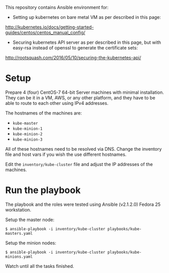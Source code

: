 This repository contains Ansible environment for:

- Setting up kubernetes on bare metal VM as per described in this page:

http://kubernetes.io/docs/getting-started-guides/centos/centos_manual_config/

- Securing kubernetes API server as per described in this page, but with easy-rsa instead of openssl to generate the certificate sets:

http://rootsquash.com/2016/05/10/securing-the-kubernetes-api/

# Setup

Prepare 4 (four) CentOS-7 64-bit Server machines with minimal installation. They can be it in a VM, AWS, or any other platform, and they have to be able to route to each other using IPv4 addresses.

The hostnames of the machines are:
- `kube-master`
- `kube-minion-1`
- `kube-minion-2`
- `kube-minion-3`

All of these hostnames need to be resolved via DNS. Change the inventory file and host vars if you wish the use different hostnames.

Edit the `inventory/kube-cluster` file and adjust the IP addresses of the machines.

# Run the playbook

The playbook and the roles were tested using Ansible (v2.1.2.0) Fedora 25 workstation.

Setup the master node:

```
$ ansible-playbook -i inventory/kube-cluster playbooks/kube-masters.yaml
```

Setup the minion nodes:

```
$ ansible-playbook -i inventory/kube-cluster playbooks/kube-minions.yaml
```

Watch until all the tasks finished.
